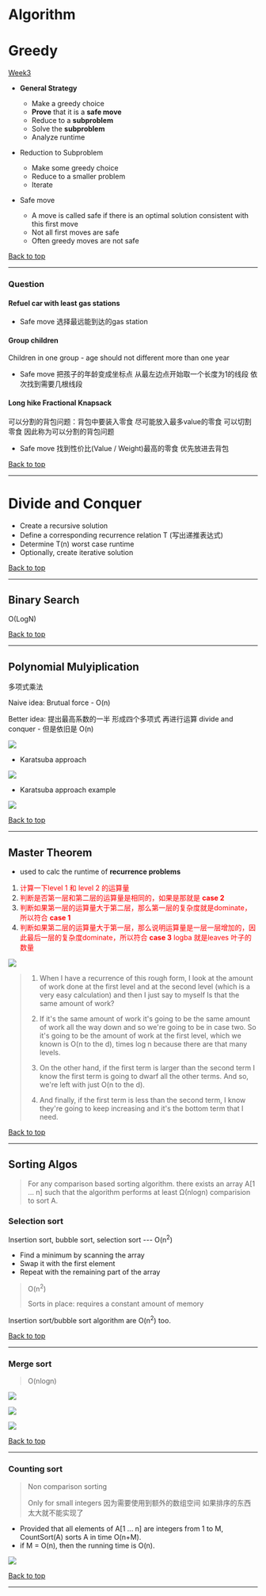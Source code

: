 # Algorithm

# Greedy

[Week3](./week3)

- **General Strategy**
  - Make a greedy choice
  - **Prove** that it is a **safe move**
  - Reduce to a **subproblem**
  - Solve the **subproblem**
  - Analyze runtime
- Reduction to Subproblem
  - Make some greedy choice
  - Reduce to a smaller problem
  - Iterate

- Safe move
  - A move is called safe if there is an optimal solution consistent with this first move
  - Not all first moves are safe
  - Often greedy moves are not safe

[Back to top](#Algorithm)

---

### Question

#### Refuel car with least gas stations

- Safe move 选择最远能到达的gas station

#### Group children 

Children in one group - age should not different more than one year

- Safe move 把孩子的年龄变成坐标点 从最左边点开始取一个长度为1的线段 依次找到需要几根线段

#### Long hike Fractional Knapsack

可以分割的背包问题：背包中要装入零食 尽可能放入最多value的零食 可以切割零食 因此称为可以分割的背包问题

- Safe move 找到性价比(Value / Weight)最高的零食 优先放进去背包 

[Back to top](#Algorithm)

---

# Divide and Conquer

- Create a recursive solution
- Define a corresponding recurrence relation T (写出递推表达式)
- Determine T(n) worst case runtime
- Optionally, create iterative solution

[Back to top](#Algorithm)

---

## Binary Search

O(LogN)

[Back to top](#Algorithm)

---

## Polynomial Mulyiplication

多项式乘法

Naive idea: Brutual force - O(n)

Better idea: 提出最高系数的一半 形成四个多项式 再进行运算 divide and conquer - 但是依旧是 O(n)

![](./images/naiveDivideConquerPolyMutiple.png)

- Karatsuba approach

![](./images/karatsuba.png)

- Karatsuba approach example

![](./images/karatsubaExample.png)

[Back to top](#Algorithm)

---

## Master Theorem

- used to calc the runtime of **recurrence problems**

1. <font color=red>计算一下level 1 和 level 2 的运算量</font>
2. <font color=red>判断是否第一层和第二层的运算量是相同的，如果是那就是 **case 2**</font>
3. <font color=red>判断如果第一层的运算量大于第二层，那么第一层的复杂度就是dominate，所以符合 **case 1**</font>
4. <font color=red>判断如果第二层的运算量大于第一层，那么说明运算量是一层一层增加的，因此最后一层的复杂度dominate，所以符合 **case 3** logba 就是leaves 叶子的数量</font>

![](./images/masterTheorem.png)

> 1. When I have a recurrence of this rough form, I look at the amount of work done at the first level and at the second level (which is a very easy calculation) and then I just say to myself Is that the same amount of work? 
>
> 
>
> 2. If it's the same amount of work it's going to be the same amount of work all the way down and so we're going to be in case two. So it's going to be the amount of work at the first level, which we known is O(n to the d), times log n because there are that many levels. 
>
> 
>
> 3. On the other hand, if the first term is larger than the second term I know the first term is going to dwarf all the other terms. And so, we're left with just O(n to the d). 
>
> 
>
> 4. And finally, if the first term is less than the second term, I know they're going to keep increasing and it's the bottom term that I need.

[Back to top](#Algorithm)

---

## Sorting Algos

> For any comparison based sorting algorithm. there exists an array A[1 ... n] such that the algorithm performs at least Ω(nlogn) comparision to sort A.

### Selection sort

Insertion sort, bubble sort, selection sort --- O(n<sup>2</sup>)

- Find a minimum by scanning the array
- Swap it with the first element
- Repeat with the remaining part of the array

>  O(n<sup>2</sup>)
>
> Sorts in place: requires a constant amount of memory

Insertion sort/bubble sort algorithm are O(n<sup>2</sup>) too.

[Back to top](#Algorithm)

---

### Merge sort

> O(nlogn)

![](./images/mergeSort.png)

![](./images/mergeFunction.png)

![](./images/mergeSortExample.png)

[Back to top](#Algorithm)

---

### Counting sort

> Non comparison sorting 
>
> Only for small integers 因为需要使用到额外的数组空间 如果排序的东西太大就不能实现了

- Provided that all elements of A[1 ... n] are integers from 1 to M, CountSort(A) sorts A in time O(n+M).
- if M = O(n), then the running time is O(n).

![](./images/countingSort.png)

[Back to top](#Algorithm)

---

